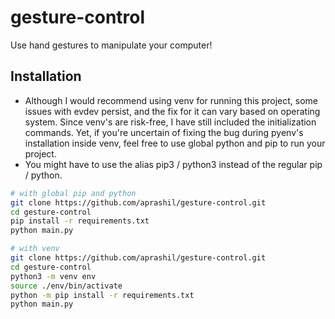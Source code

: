 # gesture-control
Use hand gestures to manipulate your computer!


## Installation

- Although I would recommend using venv for running this project, some issues with evdev persist, and the fix for it can vary based on operating system. Since venv's are risk-free, I have still included the initialization commands. Yet, if you're uncertain of fixing the bug during pyenv's installation inside venv, feel free to use global python and pip to run your project. 
- You might have to use the alias pip3 / python3 instead of the regular pip / python.
```bash
# with global pip and python
git clone https://github.com/aprashil/gesture-control.git
cd gesture-control
pip install -r requirements.txt
python main.py
```

```bash
# with venv
git clone https://github.com/aprashil/gesture-control.git
cd gesture-control
python3 -m venv env
source ./env/bin/activate
python -m pip install -r requirements.txt
python main.py
```